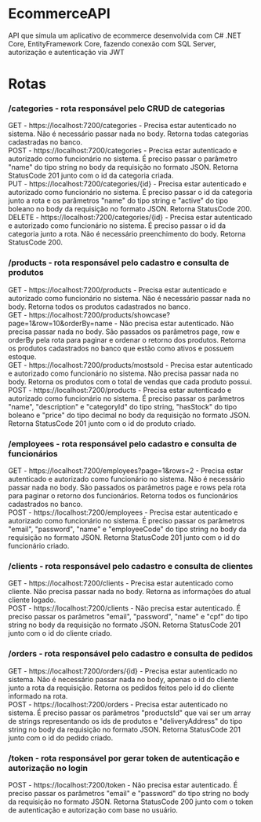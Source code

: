 # EcommerceAPI
API que simula um aplicativo de ecommerce desenvolvida com C# .NET Core, EntityFramework Core, fazendo conexão com SQL Server, autorização e autenticação via JWT

# Rotas
### /categories - rota responsável pelo CRUD de categorias
GET - https://localhost:7200/categories - Precisa estar autenticado no sistema. Não é necessário passar nada no body. Retorna todas categorias cadastradas no banco.<br/>
POST - https://localhost:7200/categories - Precisa estar autenticado e autorizado como funcionário no sistema.  É preciso passar o parâmetro "name" do tipo string no body da requisição no formato JSON. Retorna StatusCode 201 junto com o id da categoria criada.<br/>
PUT - https://localhost:7200/categories/{id} - Precisa estar autenticado e autorizado como funcionário no sistema. É preciso passar o id da categoria junto a rota e os parâmetros "name" do tipo string e "active" do tipo boleano no body da requisição no formato JSON. Retorna StatusCode 200.<br/>
DELETE - https://localhost:7200/categories/{id} - Precisa estar autenticado e autorizado como funcionário no sistema.  É preciso passar o id da categoria junto a rota. Não é necessário preenchimento do body. Retorna StatusCode 200.

### /products - rota responsável pelo cadastro e consulta de produtos
GET - https://localhost:7200/products - Precisa estar autenticado e autorizado como funcionário no sistema. Não é necessário passar nada no body. Retorna todos os produtos cadastrados no banco.<br/>
GET - https://localhost:7200/products/showcase?page=1&row=10&orderBy=name - Não precisa estar autenticado. Não precisa passar nada no body. São passados os parâmetros page, row e orderBy pela rota para paginar e ordenar o retorno dos produtos. Retorna os produtos cadastrados no banco que estão como ativos e possuem estoque.<br/>
GET - https://localhost:7200/products/mostsold - Precisa estar autenticado e autorizado como funcionário no sistema. Não precisa passar nada no body. Retorna os produtos com o total de vendas que cada produto possui.<br/>
POST - https://localhost:7200/products - Precisa estar autenticado e autorizado como funcionário no sistema. É preciso passar os parâmetros "name", "description" e "categoryId" do tipo string, "hasStock" do tipo boleano e "price" do tipo decimal no body da requisição no formato JSON. Retorna StatusCode 201 junto com o id do produto criado.

### /employees - rota responsável pelo cadastro e consulta de funcionários
GET - https://localhost:7200/employees?page=1&rows=2 - Precisa estar autenticado e autorizado como funcionário no sistema. Não é necessário passar nada no body. São passados os parâmetros page e rows pela rota para paginar o retorno dos funcionários. Retorna todos os funcionários cadastrados no banco.<br/>
POST - https://localhost:7200/employees - Precisa estar autenticado e autorizado como funcionário no sistema. É preciso passar os parâmetros "email", "password", "name" e "employeeCode" do tipo string no body da requisição no formato JSON. Retorna StatusCode 201 junto com o id do funcionário criado.

### /clients -  rota responsável pelo cadastro e consulta de clientes
GET - https://localhost:7200/clients - Precisa estar autenticado como cliente. Não precisa passar nada no body. Retorna as informações do atual cliente logado.<br/>
POST - https://localhost:7200/clients - Não precisa estar autenticado. É preciso passar os parâmetros "email", "password", "name" e "cpf" do tipo string no body da requisição no formato JSON. Retorna StatusCode 201 junto com o id do cliente criado.

### /orders - rota responsável pelo cadastro e consulta de pedidos
GET - https://localhost:7200/orders/{id} - Precisa estar autenticado no sistema. Não é necessário passar nada no body, apenas o id do cliente junto a rota da requisição. Retorna os pedidos feitos pelo id do cliente informado na rota.<br/>
POST - https://localhost:7200/orders - Precisa estar autenticado no sistema. É preciso passar os parâmetros "productsId" que vai ser um array de strings representando os ids de produtos e "deliveryAddress" do tipo string no body da requisição no formato JSON. Retorna StatusCode 201 junto com o id do pedido criado.

### /token  - rota responsável por gerar token de autenticação e autorização no login
POST - https://localhost:7200/token - Não precisa estar autenticado. É preciso passar os parâmetros "email" e "password" do tipo string no body da requisição no formato JSON. Retorna StatusCode 200 junto com o token de autenticação e autorização com base no usuário.

